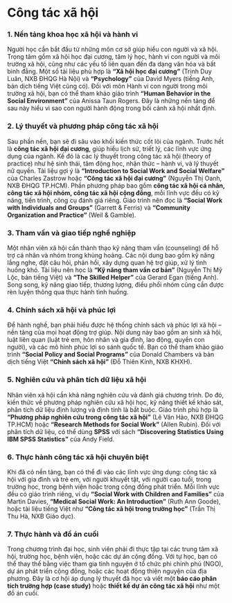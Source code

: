 # Công tác xã hội

### 1. Nền tảng khoa học xã hội và hành vi

Người học cần bắt đầu từ những môn cơ sở giúp hiểu con người và xã hội. Trọng tâm gồm xã hội học đại cương, tâm lý học, hành vi con người và môi trường xã hội, cũng như các yếu tố liên quan đến đa dạng văn hóa và bất bình đẳng. Một số tài liệu phù hợp là **“Xã hội học đại cương”** (Trịnh Duy Luân, NXB ĐHQG Hà Nội) và **“Psychology”** của David Myers (tiếng Anh, bản dịch tiếng Việt cũng có). Đối với môn Hành vi con người trong môi trường xã hội, bạn có thể tham khảo giáo trình **“Human Behavior in the Social Environment”** của Anissa Taun Rogers. Đây là những nền tảng để sau này hiểu vì sao con người hành động trong bối cảnh xã hội nhất định.


### 2. Lý thuyết và phương pháp công tác xã hội

Sau phần nền, bạn sẽ đi sâu vào khối kiến thức cốt lõi của ngành. Trước hết là **công tác xã hội đại cương**, giúp hiểu lịch sử, triết lý, các lĩnh vực ứng dụng của ngành. Kế đó là các lý thuyết trong công tác xã hội (theory of practice) như hệ sinh thái, tâm động học, nhận thức – hành vi, và lý thuyết nữ quyền. Tài liệu gợi ý là **“Introduction to Social Work and Social Welfare”** của Charles Zastrow hoặc **“Công tác xã hội đại cương”** (Nguyễn Thị Oanh, NXB ĐHQG TP.HCM). Phần phương pháp bao gồm **công tác xã hội cá nhân, công tác xã hội nhóm, công tác xã hội cộng đồng**, mỗi lĩnh vực đều có kỹ năng, tiến trình, công cụ đánh giá riêng. Giáo trình nên đọc là **“Social Work with Individuals and Groups”** (Garrett & Ferris) và **“Community Organization and Practice”** (Weil & Gamble).


### 3. Tham vấn và giao tiếp nghề nghiệp

Một nhân viên xã hội cần thành thạo kỹ năng tham vấn (counseling) để hỗ trợ cá nhân và nhóm trong khủng hoảng. Các nội dung bao gồm kỹ năng lắng nghe, đặt câu hỏi, phản hồi, xây dựng quan hệ trợ giúp, xử lý tình huống khó. Tài liệu nên học là **“Kỹ năng tham vấn cơ bản”** (Nguyễn Thị Mỹ Lộc, bản tiếng Việt) và **“The Skilled Helper”** của Gerard Egan (tiếng Anh). Song song, kỹ năng giao tiếp, thương lượng, điều phối nhóm cũng cần được rèn luyện thông qua thực hành tình huống.


### 4. Chính sách xã hội và phúc lợi

Để hành nghề, bạn phải hiểu được hệ thống chính sách và phúc lợi xã hội – nền tảng của mọi hoạt động trợ giúp. Nội dung này bao gồm an sinh xã hội, luật liên quan (luật trẻ em, hôn nhân và gia đình, lao động, quyền con người), và các mô hình phúc lợi so sánh quốc tế. Bạn có thể tham khảo giáo trình **“Social Policy and Social Programs”** của Donald Chambers và bản dịch tiếng Việt **“Chính sách xã hội”** (Đỗ Thiên Kính, NXB KHXH).


### 5. Nghiên cứu và phân tích dữ liệu xã hội

Nhân viên xã hội cần khả năng nghiên cứu và đánh giá chương trình. Do đó, kiến thức về phương pháp nghiên cứu xã hội học, kỹ năng thiết kế khảo sát, phân tích dữ liệu định lượng và định tính là bắt buộc. Giáo trình phù hợp là **“Phương pháp nghiên cứu trong công tác xã hội”** (Lê Văn Hảo, NXB ĐHQG TP.HCM) hoặc **“Research Methods for Social Work”** (Allen Rubin). Đối với phân tích dữ liệu, có thể dùng **SPSS** với sách **“Discovering Statistics Using IBM SPSS Statistics”** của Andy Field.


### 6. Thực hành công tác xã hội chuyên biệt

Khi đã có nền tảng, bạn có thể đi vào các lĩnh vực ứng dụng: công tác xã hội với gia đình và trẻ em, với người khuyết tật, với người cao tuổi, trong trường học, trong bệnh viện hoặc trong cộng đồng phát triển. Mỗi lĩnh vực đều có giáo trình riêng, ví dụ **“Social Work with Children and Families”** của Martin Davies, **“Medical Social Work: An Introduction”** (Ruth Ann Goode), hoặc tài liệu tiếng Việt như **“Công tác xã hội trong trường học”** (Trần Thị Thu Hà, NXB Giáo dục).


### 7. Thực hành và đồ án cuối

Trong chương trình đại học, sinh viên phải đi thực tập tại các trung tâm xã hội, trường học, bệnh viện, hoặc các dự án cộng đồng. Với tự học, bạn có thể thay thế bằng việc tham gia tình nguyện ở tổ chức phi chính phủ (NGO), dự án phát triển cộng đồng, hoặc các hoạt động thiện nguyện của địa phương. Đây là cơ hội áp dụng lý thuyết đã học và viết một **báo cáo phân tích trường hợp (case study)** hoặc **thiết kế dự án công tác xã hội** như một đồ án cuối.